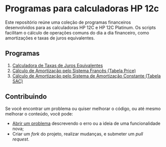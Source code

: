 # Programas para calculadoras HP 12c

Este repositório reúne uma coleção de programas financeiros desenvolvidos para as calculadoras HP 12C e HP 12C Platinum. Os scripts facilitam o cálculo de operações comuns do dia a dia financeiro, como amortizações e taxas de juros equivalentes.

## Programas

1. [Calculadora de Taxas de Juros Equivalentes](./src/01-juros-equivalentes.md)
2. [Cálculo de Amortização pelo Sistema Francês (Tabela Price)](./src/01-juros-equivalentes.md)
3. [Cálculo de Amortização pelo Sistema de Amortização Constante (Tabela SAC)](./src/01-juros-equivalentes.md)

## Contribuindo

Se você encontrar um problema ou quiser melhorar o código, ou até mesmo melhorar o conteúdo, você pode:

- [Abrir um problema](https://github.com/cfgnunes/hp12c-programs/issues/new) descrevendo o erro ou a ideia de uma funcionalidade nova;
- Criar um _fork_ do projeto, realizar mudanças, e submeter um _pull request_.
